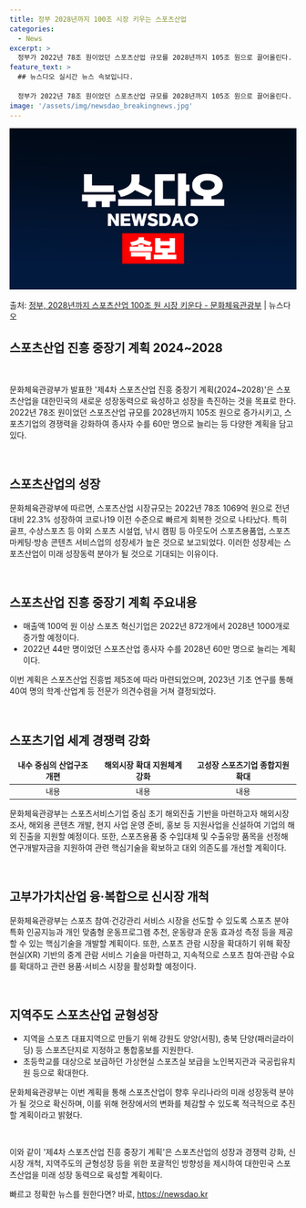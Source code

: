 ```yaml
---
title: 정부 2028년까지 100조 시장 키우는 스포츠산업
categories:
  - News
excerpt: >
  정부가 2022년 78조 원이었던 스포츠산업 규모를 2028년까지 105조 원으로 끌어올린다. 매출액 100…
feature_text: >
  ## 뉴스다오 실시간 뉴스 속보입니다.

  정부가 2022년 78조 원이었던 스포츠산업 규모를 2028년까지 105조 원으로 끌어올린다. 매출액 100…
image: '/assets/img/newsdao_breakingnews.jpg'
---
```


![뉴스다오 속보](/assets/img/newsdao_breakingnews.jpg)

<p>출처: <a href="https://newsdao.kr/3560" rel="dofollow">정부, 2028년까지 스포츠산업 100조 원 시장 키운다 - 문화체육관광부</a> | 뉴스다오</p>

<h2 data-ke-size="size26">스포츠산업 진흥 중장기 계획 2024~2028</h2>
<p data-ke-size="size16">&nbsp;</p>
문화체육관광부가 발표한 '제4차 스포츠산업 진흥 중장기 계획(2024~2028)'은 스포츠산업을 대한민국의 새로운 성장동력으로 육성하고 성장을 촉진하는 것을 목표로 한다. 2022년 78조 원이었던 스포츠산업 규모를 2028년까지 105조 원으로 증가시키고, 스포츠기업의 경쟁력을 강화하여 종사자 수를 60만 명으로 늘리는 등 다양한 계획을 담고 있다.
<p data-ke-size="size16">&nbsp;</p>

<h2 data-ke-size="size24">스포츠산업의 성장</h2>
문화체육관광부에 따르면, 스포츠산업 시장규모는 2022년 78조 1069억 원으로 전년 대비 22.3% 성장하여 코로나19 이전 수준으로 빠르게 회복한 것으로 나타났다. 특히 골프, 수상스포츠 등 야외 스포츠 시설업, 낚시 캠핑 등 아웃도어 스포츠용품업, 스포츠마케팅·방송 콘텐츠 서비스업의 성장세가 높은 것으로 보고되었다. 이러한 성장세는 스포츠산업이 미래 성장동력 분야가 될 것으로 기대되는 이유이다.
<p data-ke-size="size16">&nbsp;</p>

<h2 data-ke-size="size24">스포츠산업 진흥 중장기 계획 주요내용</h2>
<ul>
<li>매출액 100억 원 이상 스포츠 혁신기업은 2022년 872개에서 2028년 1000개로 증가할 예정이다.</li>
<li>2022년 44만 명이었던 스포츠산업 종사자 수를 2028년 60만 명으로 늘리는 계획이다.</li>
</ul>

이번 계획은 스포츠산업 진흥법 제5조에 따라 마련되었으며, 2023년 기초 연구를 통해 40여 명의 학계·산업계 등 전문가 의견수렴을 거쳐 결정되었다.
<p data-ke-size="size16">&nbsp;</p>

<h2 data-ke-size="size24">스포츠기업 세계 경쟁력 강화</h2>
<table>
<thead>
<tr>
<td style="text-align: center; height: 17px;"><b>내수 중심의 산업구조 개편</b></td>
<td style="text-align: center; height: 17px;"><b>해외시장 확대 지원체계 강화</b></td>
<td style="text-align: center; height: 17px;"><b>고성장 스포츠기업 종합지원 확대</b></td>
</tr>
</thead>
<tbody>
<tr>
<td style="text-align: center; height: 17px;">내용</td>
<td style="text-align: center; height: 17px;">내용</td>
<td style="text-align: center; height: 17px;">내용</td>
</tr>
</tbody>
</table>

문화체육관광부는 스포츠서비스기업 중심 초기 해외진출 기반을 마련하고자 해외시장 조사, 해외용 콘텐츠 개발, 현지 사업 운영 준비, 홍보 등 지원사업을 신설하여 기업의 해외 진출을 지원할 예정이다. 또한, 스포츠용품 중 수입대체 및 수출유망 품목을 선정해 연구개발자금을 지원하여 관련 핵심기술을 확보하고 대외 의존도를 개선할 계획이다.
<p data-ke-size="size16">&nbsp;</p>

<h2 data-ke-size="size24">고부가가치산업 융·복합으로 신시장 개척</h2>
문화체육관광부는 스포츠 참여·건강관리 서비스 시장을 선도할 수 있도록 스포츠 분야 특화 인공지능과 개인 맞춤형 운동프로그램 추천, 운동량과 운동 효과성 측정 등을 제공할 수 있는 핵심기술을 개발할 계획이다. 또한, 스포츠 관람 시장을 확대하기 위해 확장현실(XR) 기반의 중계 관람 서비스 기술을 마련하고, 지속적으로 스포츠 참여·관람 수요를 확대하고 관련 용품·서비스 시장을 활성화할 예정이다.
<p data-ke-size="size16">&nbsp;</p>

<h2 data-ke-size="size24">지역주도 스포츠산업 균형성장</h2>
<ul>
<li>지역을 스포츠 대표지역으로 만들기 위해 강원도 양양(서핑), 충북 단양(패러글라이딩) 등 스포츠단지로 지정하고 통합홍보를 지원한다.</li>
<li>초등학교를 대상으로 보급하던 가상현실 스포츠실 보급을 노인복지관과 국공립유치원 등으로 확대한다.</li>
</ul>

문화체육관광부는 이번 계획을 통해 스포츠산업이 향후 우리나라의 미래 성장동력 분야가 될 것으로 확신하며, 이를 위해 현장에서의 변화를 체감할 수 있도록 적극적으로 추진할 계획이라고 밝혔다.
<p data-ke-size="size16">&nbsp;</p>

이와 같이 '제4차 스포츠산업 진흥 중장기 계획'은 스포츠산업의 성장과 경쟁력 강화, 신시장 개척, 지역주도의 균형성장 등을 위한 포괄적인 방향성을 제시하여 대한민국 스포츠산업을 미래 성장 동력으로 육성할 계획이다. 

빠르고 정확한 뉴스를 원한다면? 바로, <a href="https://newsdao.kr" rel="dofollow">https://newsdao.kr</a>


